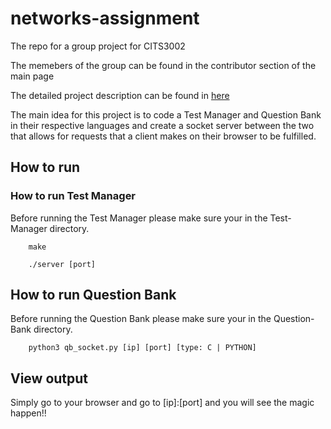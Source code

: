 # networks-assignment
The repo for a group project for CITS3002

The memebers of the group can be found in the contributor section of the main page

The detailed project description can be found in [here](https://teaching.csse.uwa.edu.au/units/CITS3002/project/)

The main idea for this project is to code a Test Manager and Question Bank in their respective languages and create a socket server between the two that allows for requests that a client makes on their browser to be fulfilled. 

## How to run 
### How to run Test Manager
Before running the Test Manager please make sure your in the Test-Manager directory. 
```
    make
```

```
    ./server [port]
```

## How to run Question Bank
Before running the Question Bank please make sure your in the Question-Bank directory. 
```
    python3 qb_socket.py [ip] [port] [type: C | PYTHON]
```


## View output 
Simply go to your browser and go to [ip]:[port] and you will see the magic happen!!